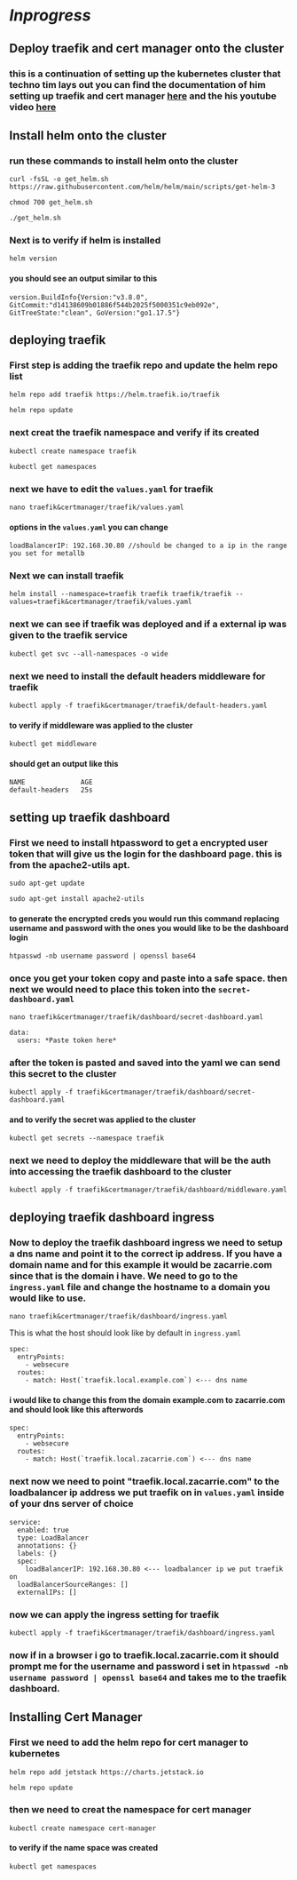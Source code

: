# *Inprogress*
## Deploy traefik and cert manager onto the cluster
### this is a continuation of setting up the kubernetes cluster that techno tim lays out you can find the documentation of him setting up traefik and cert manager [here](https://technotim.live/posts/kube-traefik-cert-manager-le/) and the his youtube video [here](https://www.youtube.com/watch?v=G4CmbYL9UPg)

## Install helm onto the cluster
### run these commands to install helm onto the cluster
```
curl -fsSL -o get_helm.sh https://raw.githubusercontent.com/helm/helm/main/scripts/get-helm-3
```
```
chmod 700 get_helm.sh
```
```
./get_helm.sh
```
### Next is to verify if helm is installed
```
helm version
```
#### you should see an output similar to this
```
version.BuildInfo{Version:"v3.8.0", GitCommit:"d14138609b01886f544b2025f5000351c9eb092e", GitTreeState:"clean", GoVersion:"go1.17.5"}
```

## deploying traefik
### First step is adding the traefik repo and update the helm repo list
```
helm repo add traefik https://helm.traefik.io/traefik
```
```
helm repo update
```
### next creat the traefik namespace and verify if its created
```
kubectl create namespace traefik
```
```
kubectl get namespaces
```
### next we have to edit the ```values.yaml``` for traefik 
```
nano traefik&certmanager/traefik/values.yaml
```
#### options in the ```values.yaml``` you can change
```
loadBalancerIP: 192.168.30.80 //should be changed to a ip in the range you set for metallb 
```
### Next we can install traefik
```
helm install --namespace=traefik traefik traefik/traefik --values=traefik&certmanager/traefik/values.yaml
```
### next we can see if traefik was deployed and if a external ip was given to the traefik service
```
kubectl get svc --all-namespaces -o wide
```
### next we need to install the default headers middleware for traefik 
```
kubectl apply -f traefik&certmanager/traefik/default-headers.yaml
```
#### to verify if middleware was applied to the cluster
```
kubectl get middleware
```
#### should get an output like this
```
NAME              AGE
default-headers   25s
```

## setting up traefik dashboard
### First we need to install htpassword to get a encrypted user token that will give us the login for the dashboard page. this is from the apache2-utils apt.
```
sudo apt-get update
```
```
sudo apt-get install apache2-utils
```
#### to generate the encrypted creds you would run this command replacing username and password with the ones you would like to be the dashboard login
```
htpasswd -nb username password | openssl base64
```
### once you get your token copy and paste into a safe space. then next we would need to place this token into the ```secret-dashboard.yaml```
```
nano traefik&certmanager/traefik/dashboard/secret-dashboard.yaml
```
```
data:
  users: *Paste token here*
```
### after the token is pasted and saved into the yaml we can send this secret to the cluster
```
kubectl apply -f traefik&certmanager/traefik/dashboard/secret-dashboard.yaml
```
#### and to verify the secret was applied to the cluster
```
kubectl get secrets --namespace traefik
```
### next we need to deploy the middleware that will be the auth into accessing the traefik dashboard to the cluster
```
kubectl apply -f traefik&certmanager/traefik/dashboard/middleware.yaml
```

## deploying traefik dashboard ingress
### Now to deploy the traefik dashboard ingress we need to setup a dns name and point it to the correct ip address. If you have a domain name and for this example it would be zacarrie.com since that is the domain i have. We need to go to the ```ingress.yaml``` file and change the hostname to a domain you would like to use.
```
nano traefik&certmanager/traefik/dashboard/ingress.yaml
```
This is what the host should look like by default in ```ingress.yaml```
```
spec:
  entryPoints:
    - websecure
  routes:
    - match: Host(`traefik.local.example.com`) <--- dns name 
```
#### i would like to change this from the domain example.com to zacarrie.com and should look like this afterwords
```
spec:
  entryPoints:
    - websecure
  routes:
    - match: Host(`traefik.local.zacarrie.com`) <--- dns name 
```
### next now we need to point "traefik.local.zacarrie.com" to the loadbalancer ip address we put traefik on in ```values.yaml``` inside of your dns server of choice
```
service:
  enabled: true
  type: LoadBalancer
  annotations: {}
  labels: {}
  spec:
    loadBalancerIP: 192.168.30.80 <--- loadbalancer ip we put traefik on
  loadBalancerSourceRanges: []
  externalIPs: []
```
### now we can apply the ingress setting for traefik
```
kubectl apply -f traefik&certmanager/traefik/dashboard/ingress.yaml
```
### now if in a browser i go to traefik.local.zacarrie.com it should prompt me for the username and password i set in ```htpasswd -nb username password | openssl base64``` and takes me to the traefik dashboard.

## Installing Cert Manager
### First we need to add the helm repo for cert manager to kubernetes
```
helm repo add jetstack https://charts.jetstack.io
```
```
helm repo update
```
### then we need to creat the namespace for cert manager
```
kubectl create namespace cert-manager
```
#### to verify if the name space was created
```
kubectl get namespaces
```
